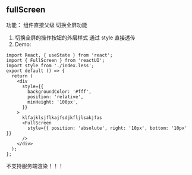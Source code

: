 ## fullScreen

功能： 组件直接父级 切换全屏功能

1. 切换全屏的操作按钮的外层样式 通过 style 直接透传
2. Demo:

```tsx
import React, { useState } from 'react';
import { FullScreen } from 'reactUI';
import style from './index.less';
export default () => {
  return (
    <div
      style={{
        backgroundColor: '#fff',
        position: 'relative',
        minHeight: '100px',
      }}
    >
      klfajklsjflkajfsdjkfljlsakjfas
      <FullScreen
        style={{ position: 'absolute', right: '10px', bottom: '10px' }}
      />
    </div>
  );
};
```

不支持服务端渲染！！！
